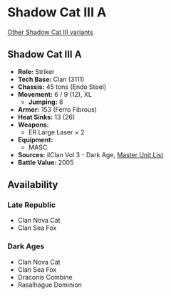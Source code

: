 # Shadow Cat III A

[Other Shadow Cat III variants](../shadow_cat_iii.md)

## Shadow Cat III A
- **Role:** Striker
- **Tech Base:** Clan (3111)
- **Chassis:** 45 tons (Endo Steel)
- **Movement:** 6 / 9 (12), XL
  - **Jumping:** 8
- **Armor:** 153 (Ferro Fibrous)
- **Heat Sinks:** 13 (26)
- **Weapons:**
  - ER Large Laser × 2
- **Equipment:**
  - MASC
- **Sources:** ilClan Vol 3 - Dark Age, [Master Unit List](http://masterunitlist.info/Unit/Details/7492/shadow-cat-iii-a)
- **Battle Value:** 2005

## Availability

### Late Republic
- Clan Nova Cat
- Clan Sea Fox

### Dark Ages
- Clan Nova Cat
- Clan Sea Fox
- Draconis Combine
- Rasalhague Dominion

